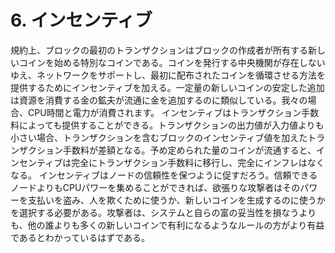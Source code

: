 # 6. インセンティブ

 規約上、ブロックの最初のトランザクションはブロックの作成者が所有する新しいコインを始める特別なコインである。コインを発行する中央機関が存在しないゆえ、ネットワークをサポートし、最初に配布されたコインを循環させる方法を提供するためにインセンティブを加える。一定量の新しいコインの安定した追加は資源を消費する金の鉱夫が流通に金を追加するのに類似している。我々の場合、CPU時間と電力が消費されます。
 インセンティブはトランザクション手数料によっても提供することができる。トランザクションの出力値が入力値よりも小さい場合、トランザクションを含むブロックのインセンティブ値を加えたトランザクション手数料が差額となる。予め定められた量のコインが流通すると、インセンティブは完全にトランザクション手数料に移行し、完全にインフレはなくなる。
 インセンティブはノードの信頼性を保つように促すだろう。信頼できるノードよりもCPUパワーを集めることができれば、欲張りな攻撃者はそのパワーを支払いを盗み、人を欺くために使うか、新しいコインを生成するのに使うかを選択する必要がある。攻撃者は、システムと自らの富の妥当性を損なうよりも、他の誰よりも多くの新しいコインで有利になるようなルールの方がより有益であるとわかっているはずである。